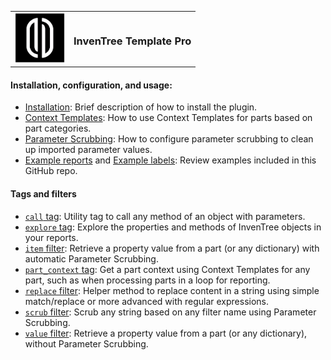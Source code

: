 
<table cellpadding="0" cellspacing="0">
  <tr>
    <td style="border: 0" height="80px" width="80px">
      <img src="images/InvenTree Template Pro Logo.png" alt="InvenTree Template Pro Logo">
    </td>
    <td valign="middle">
      <h3>InvenTree Template Pro</h3>
    </td>
  </tr>
</table>


#### Installation, configuration, and usage:

- [Installation](installation.md): Brief description of how to install the plugin.
- [Context Templates](context-templates.md): How to use Context Templates for parts based on part categories.
- [Parameter Scrubbing](parameter-scrubbing.md): How to configure parameter scrubbing to clean up imported parameter values.
- [Example reports](../inventree_template_pro/examples/reports) and [Example labels](../inventree_template_pro/examples/labels): Review examples included in this GitHub repo.

#### Tags and filters

- [`call` tag](tags/call.md): Utility tag to call any method of an object with parameters.
- [`explore` tag](tags/explore.md): Explore the properties and methods of InvenTree objects in your reports.
- [`item` filter](filters/item.md): Retrieve a property value from a part (or any dictionary) with automatic Parameter Scrubbing.
- [`part_context` tag](tags/part-context.md): Get a part context using Context Templates for any part, such as when
  processing parts in a loop for reporting.
- [`replace` filter](filters/replace.md): Helper method to replace content in a string using simple match/replace or
  more advanced with regular expressions.
- [`scrub` filter](filters/scrub.md): Scrub any string based on any filter name using Parameter Scrubbing.
- [`value` filter](filters/value.md): Retrieve a property value from a part (or any dictionary), without Parameter Scrubbing.